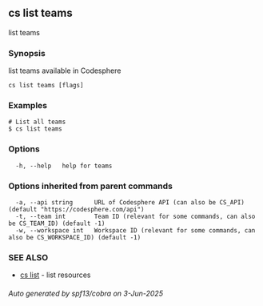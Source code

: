 ## cs list teams

list teams

### Synopsis

list teams available in Codesphere

```
cs list teams [flags]
```

### Examples

```
# List all teams
$ cs list teams 

```

### Options

```
  -h, --help   help for teams
```

### Options inherited from parent commands

```
  -a, --api string      URL of Codesphere API (can also be CS_API) (default "https://codesphere.com/api")
  -t, --team int        Team ID (relevant for some commands, can also be CS_TEAM_ID) (default -1)
  -w, --workspace int   Workspace ID (relevant for some commands, can also be CS_WORKSPACE_ID) (default -1)
```

### SEE ALSO

* [cs list](cs_list.md)	 - list resources

###### Auto generated by spf13/cobra on 3-Jun-2025
